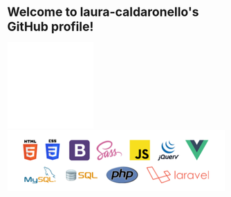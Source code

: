 <h1>Welcome to laura-caldaronello's GitHub profile!</h1>
<p float="left">
    <img width="200" src="img/pointing.gif">
    <img width="1000" src="img/linguaggi.png">
</p>
